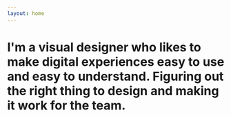 ```yaml
---
layout: home
---
```


# I'm a visual designer who likes to make digital experiences easy to use and easy to understand. Figuring out the right thing to design and making it work for the team.